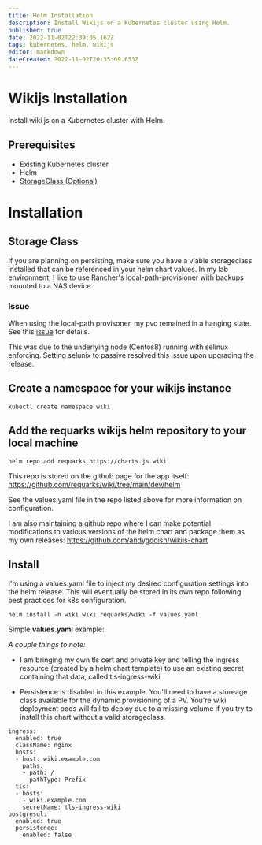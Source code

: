 ```yaml
---
title: Helm Installation
description: Install Wikijs on a Kubernetes cluster using Helm.
published: true
date: 2022-11-02T22:39:05.162Z
tags: kubernetes, helm, wikijs
editor: markdown
dateCreated: 2022-11-02T20:35:09.653Z
---
```


# Wikijs Installation

Install wiki js on a Kubernetes cluster with Helm. 

## Prerequisites
- Existing Kubernetes cluster
- Helm
- [StorageClass (Optional)](https://github.com/rancher/local-path-provisioner)

# Installation

## Storage Class

If you are planning on persisting, make sure you have a viable storageclass installed that can be referenced in your helm chart values. In my lab environment, I like to use Rancher's local-path-provisioner with backups mounted to a NAS device. 

### Issue

When using the local-path provisoner, my pvc remained in a hanging state. See this [issue](https://github.com/bitnami/charts/issues/3471) for details. 

This was due to the underlying node (Centos8) running with selinux enforcing. Setting selunix to passive resolved this issue upon upgrading the release. 

## Create a namespace for your wikijs instance

`kubectl create namespace wiki`

## Add the requarks wikijs helm repository to your local machine

`helm repo add requarks https://charts.js.wiki`

This repo is stored on the github page for the app itself:
https://github.com/requarks/wiki/tree/main/dev/helm 

See the values.yaml file in the repo listed above for more information on configuration.

I am also maintaining a github repo where I can make potential modifications to various versions of the helm chart and package them as my own releases: 
https://github.com/andygodish/wikijs-chart

## Install 

I'm using a values.yaml file to inject my desired configuration settings into the helm release. This will eventually be stored in its own repo following best practices for k8s configuration. 

`helm install -n wiki wiki requarks/wiki -f values.yaml`

Simple **values.yaml** example: 

*A couple things to note:*

- I am bringing my own tls cert and private key and telling the ingress resource (created by a helm chart template) to use an existing secret containing that data, called tls-ingress-wiki

- Persistence is disabled in this example. You'll need to have a storeage class available for the dynamic provisioning of a PV. You're wiki deployment pods will fail to deploy due to a missing volume if you try to install this chart without a valid storageclass.
```
ingress:
  enabled: true
  className: nginx
  hosts: 
  - host: wiki.example.com
    paths: 
    - path: /
      pathType: Prefix 
  tls:
  - hosts:
    - wiki.example.com
    secretName: tls-ingress-wiki
postgresql:
  enabled: true
  persistence:
    enabled: false
```




